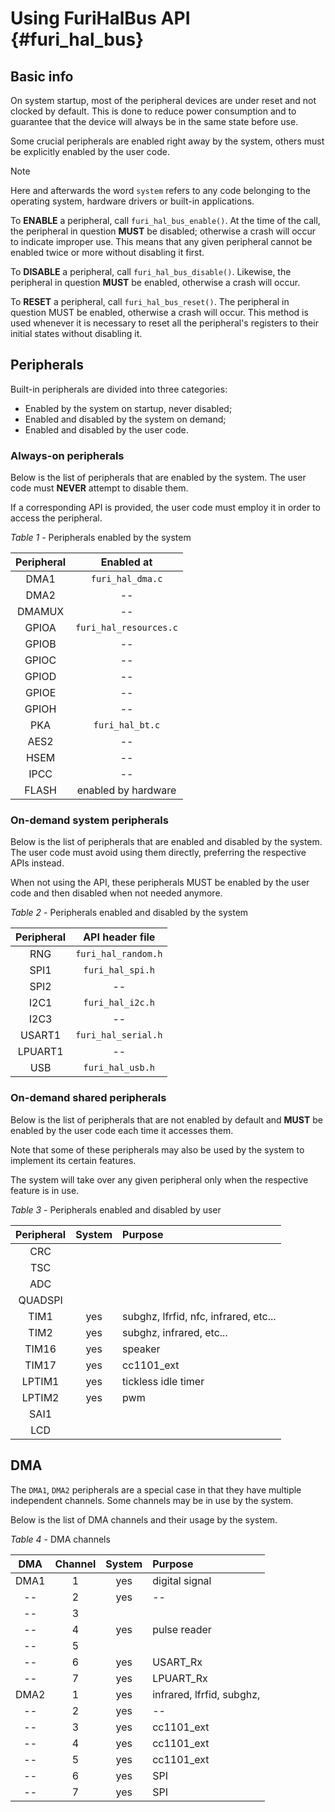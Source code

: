 # Using FuriHalBus API {#furi_hal_bus}

## Basic info

On system startup, most of the peripheral devices are under reset and not clocked by default. This is done to reduce power consumption and to guarantee that the device will always be in the same state before use.

Some crucial peripherals are enabled right away by the system, others must be explicitly enabled by the user code.

> [!NOTE]
>
> Here and afterwards the word `system` refers to any code belonging to the operating system, 
> hardware drivers or built-in applications.

To **ENABLE** a peripheral, call `furi_hal_bus_enable()`. At the time of the call, the peripheral in question **MUST** be disabled; 
otherwise a crash will occur to indicate improper use. This means that any given peripheral cannot be enabled twice or more without disabling it first.

To **DISABLE** a peripheral, call `furi_hal_bus_disable()`. Likewise, the peripheral in question **MUST** be enabled, otherwise a crash will occur.

To **RESET** a peripheral, call `furi_hal_bus_reset()`. The peripheral in question MUST be enabled, otherwise a crash will occur. 
This method is used whenever it is necessary to reset all the peripheral's registers to their initial states without disabling it.

## Peripherals

Built-in peripherals are divided into three categories: 
- Enabled by the system on startup, never disabled;
- Enabled and disabled by the system on demand;
- Enabled and disabled by the user code.

### Always-on peripherals

Below is the list of peripherals that are enabled by the system. The user code must **NEVER** attempt to disable them. 

If a corresponding API is provided, the user code must employ it in order to access the peripheral.

*Table 1* - Peripherals enabled by the system

|  Peripheral   |         Enabled at          |
|:-------------:|:---------------------------:|
|     DMA1      |      `furi_hal_dma.c`       |
|     DMA2      |             --              |
|    DMAMUX     |             --              |
|     GPIOA     |   `furi_hal_resources.c`    |
|     GPIOB     |             --              |
|     GPIOC     |             --              |
|     GPIOD     |             --              |
|     GPIOE     |             --              |
|     GPIOH     |             --              |
|      PKA      |       `furi_hal_bt.c`       |
|     AES2      |             --              |
|     HSEM      |             --              |
|     IPCC      |             --              |
|     FLASH     |     enabled by hardware     |

### On-demand system peripherals

Below is the list of peripherals that are enabled and disabled by the system. The user code must avoid using them directly, preferring the respective APIs instead.

When not using the API, these peripherals MUST be enabled by the user code and then disabled when not needed anymore.

*Table 2* - Peripherals enabled and disabled by the system

|   Peripheral   |     API header file      |
|:--------------:|:------------------------:|
|      RNG       |   `furi_hal_random.h`    |
|      SPI1      |     `furi_hal_spi.h`     |
|      SPI2      |            --            |
|      I2C1      |     `furi_hal_i2c.h`     |
|      I2C3      |            --            |
|     USART1     |   `furi_hal_serial.h`    |
|    LPUART1     |            --            |
|      USB       |     `furi_hal_usb.h`     |

### On-demand shared peripherals

Below is the list of peripherals that are not enabled by default and **MUST** be enabled by the user code each time it accesses them. 

Note that some of these peripherals may also be used by the system to implement its certain features.

The system will take over any given peripheral only when the respective feature is in use.

*Table 3* - Peripherals enabled and disabled by user

| Peripheral | System | Purpose                                 |
|:----------:|:------:|:----------------------------------------|
|    CRC     |        |                                         |
|    TSC     |        |                                         |
|    ADC     |        |                                         |
|  QUADSPI   |        |                                         |
|    TIM1    |  yes   | subghz, lfrfid, nfc, infrared, etc...   |
|    TIM2    |  yes   | subghz, infrared, etc...                |
|   TIM16    |  yes   | speaker                                 |
|   TIM17    |  yes   | cc1101_ext                              |
|   LPTIM1   |  yes   | tickless idle timer                     |
|   LPTIM2   |  yes   | pwm                                     |
|    SAI1    |        |                                         |
|    LCD     |        |                                         |

## DMA

The `DMA1`, `DMA2` peripherals are a special case in that they have multiple independent channels. 
Some channels may be in use by the system.

Below is the list of DMA channels and their usage by the system.

*Table 4* - DMA channels

|  DMA   | Channel | System | Purpose                      |
|:------:|:-------:|:------:|:-----------------------------|
|  DMA1  |    1    |  yes   | digital signal               |
|   --   |    2    |  yes   | --                           |
|   --   |    3    |        |                              |
|   --   |    4    |  yes   | pulse reader                 |
|   --   |    5    |        |                              |
|   --   |    6    |  yes   | USART_Rx                     |
|   --   |    7    |  yes   | LPUART_Rx                    |
|  DMA2  |    1    |  yes   | infrared, lfrfid, subghz,    |
|   --   |    2    |  yes   | --                           |
|   --   |    3    |  yes   | cc1101_ext                   |
|   --   |    4    |  yes   | cc1101_ext                   |
|   --   |    5    |  yes   | cc1101_ext                   |
|   --   |    6    |  yes   | SPI                          |
|   --   |    7    |  yes   | SPI                          |
